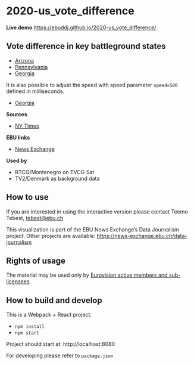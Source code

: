 # 2020-us_vote_difference

**Live demo** https://ebuddj.github.io/2020-us_vote_difference/

## Vote difference in key battleground states

* [Arizona](https://ebuddj.github.io/2020-us_vote_difference/#state=Arizona)
* [Pennsylvania](https://ebuddj.github.io/2020-us_vote_difference/#state=Pennsylvania)
* [Georgia](https://ebuddj.github.io/2020-us_vote_difference/#state=Georgia)

It is also possible to adjust the speed with speed parameter `speed=500` defined in milliseconds.

* [Georgia](https://ebuddj.github.io/2020-us_vote_difference/#state=Georgia&speed=500)

**Sources**
* [NY Times](https://alex.github.io/nyt-2020-election-scraper/battleground-state-changes.html)

**EBU links**
* [News Exchange](https://news-exchange.ebu.ch/item_detail/a531484559d5b05c6aaff12933cef640/2020_21050371)

**Used by**
* RTCG/Montenegro on TVCG Sat
* TV2/Denmark as background data

## How to use

If you are interested in using the interactive version please contact Teemo Tebest, tebest@ebu.ch

This visualization is part of the EBU News Exchange’s Data Journalism project. Other projects are available: https://news-exchange.ebu.ch/data-journalism

## Rights of usage

The material may be used only by [Eurovision active members and sub-licensees](https://www.ebu.ch/eurovision-news/members-and-sublicensees).

## How to build and develop

This is a Webpack + React project.

* `npm install`
* `npm start`

Project should start at: http://localhost:8080

For developing please refer to `package.json`